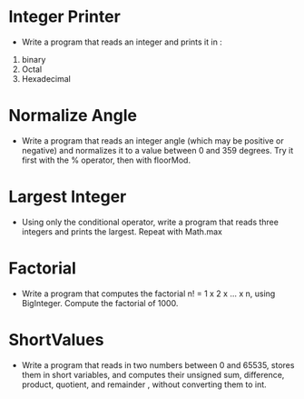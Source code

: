 # Integer Printer

* Write a program that reads an integer and prints it in :
1. binary
2. Octal
3. Hexadecimal


# Normalize Angle
* Write a program that reads an integer angle (which may be positive or negative) and normalizes it to a value between 0 and 359 degrees. Try it first with the % operator, then with floorMod.


# Largest Integer

* Using only the conditional operator, write a program that reads three integers and prints the largest. Repeat with Math.max


# Factorial

* Write a program that computes the factorial n! = 1 x 2 x ... x n, using BigInteger. Compute the factorial of 1000.


# ShortValues

* Write a program that reads in two numbers between 0 and 65535, stores them in short variables, and computes their unsigned sum, difference, product, quotient, and remainder , without converting them to int.
